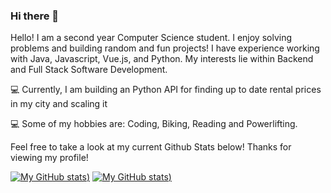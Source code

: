 ### Hi there 👋

<!--
**hjanday/hjanday** is a ✨ _special_ ✨ repository because its `README.md` (this file) appears on your GitHub profile. -->

Hello! I am a second year Computer Science student. I enjoy solving problems and building random and fun projects!
I have experience working with Java, Javascript, Vue.js, and Python. My interests lie within Backend and Full Stack Software Development.
                
💻 Currently, I am building an Python API for finding up to date rental prices in my city and scaling it 

💻 Some of my hobbies are: Coding, Biking, Reading and Powerlifting.

Feel free to take a look at my current Github Stats below! Thanks for viewing my profile!

[![My GitHub stats](https://github-readme-stats.vercel.app/api?username=hjanday&show_icons=true&theme=cobalt))](https://github.com/anuraghazra/github-readme-stats)
[![My GitHub stats](https://github-readme-stats.vercel.app/api/top-langs/?username=hjanday&show_icons=true&theme=cobalt))](https://github.com/anuraghazra/github-readme-stats)
